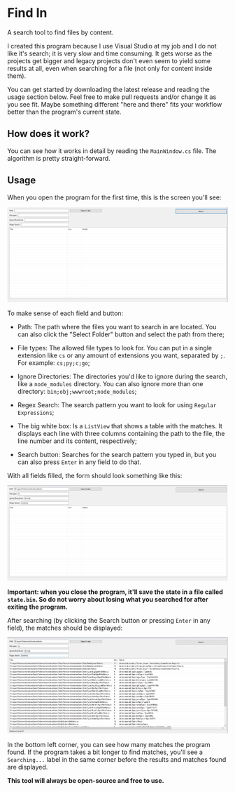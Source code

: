 # Find In

A search tool to find files by content.

I created this program because I use Visual Studio at my job and I do not like it's search; it is very slow and time consuming. It gets worse as the projects get bigger and legacy projects don't even seem to yield some results at all, even when searching for a file (not only for content inside them).

You can get started by downloading the latest release and reading the usage section below. Feel free to make pull requests and/or change it as you see fit. Maybe something different "here and there" fits your workflow better than the program's current state.

## How does it work?

You can see how it works in detail by reading the `MainWindow.cs` file. The algorithm is pretty straight-forward.

## Usage

When you open the program for the first time, this is the screen you'll see:

![A screenshot of the Initial Screen](DocsImages/InitialScreen.jpg)

To make sense of each field and button:

- Path: The path where the files you want to search in are located. You can also click the "Select Folder" button and select the path from there;

- File types: The allowed file types to look for. You can put in a single extension like `cs` or any amount of extensions you want, separated by `;`. For example: `cs;py;c;go`;

- Ignore Directories: The directories you'd like to ignore during the search, like a `node_modules` directory. You can also ignore more than one directory: `bin;obj;wwwroot;node_modules`;

- Regex Search: The search pattern you want to look for using `Regular Expressions`;

- The big white box: Is a `ListView` that shows a table with the matches. It displays each line with three columns containing the path to the file, the line number and its content, respectively;

- Search button: Searches for the search pattern you typed in, but you can also press `Enter` in any field to do that.

With all fields filled, the form should look something like this:

![A screenshot of the initial screen with all fields filled](DocsImages/AllFieldsFilled.jpg)

**Important: when you close the program, it'll save the state in a file called `state.bin`. So do not worry about losing what you searched for after exiting the program.**

After searching (by clicking the Search button or pressing `Enter` in any field), the matches should be displayed:

![A screenshot of the program searching for matches](DocsImages/MatchesFound.jpg)

In the bottom left corner, you can see how many matches the program found. If the program takes a bit longer to find matches, you'll see a `Searching...` label in the same corner before the results and matches found are displayed.


**This tool will always be open-source and free to use.**
